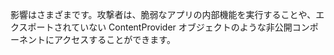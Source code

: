 
影響はさまざまです。攻撃者は、脆弱なアプリの内部機能を実行することや、エクスポートされていない ContentProvider オブジェクトのような非公開コンポーネントにアクセスすることができます。

